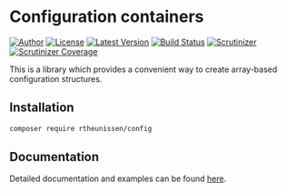 # Configuration containers

[![Author](http://img.shields.io/badge/author-@rudi_theunissen-blue.svg?style=flat-square)](https://twitter.com/rudi_theunissen)
[![License](https://img.shields.io/packagist/l/rtheunissen/config.svg?style=flat-square)](https://packagist.org/packages/rtheunissen/config)
[![Latest Version](https://img.shields.io/packagist/v/rtheunissen/config.svg?style=flat-square)](https://packagist.org/packages/rtheunissen/config)
[![Build Status](https://img.shields.io/travis/rtheunissen/config.svg?style=flat-square&branch=master)](https://travis-ci.org/rtheunissen/config)
[![Scrutinizer](https://img.shields.io/scrutinizer/g/rtheunissen/config.svg?style=flat-square)](https://scrutinizer-ci.com/g/rtheunissen/config/)
[![Scrutinizer Coverage](https://img.shields.io/scrutinizer/coverage/g/rtheunissen/config.svg?style=flat-square)](https://scrutinizer-ci.com/g/rtheunissen/config/)

This is a library which provides a convenient way to create array-based configuration structures.

## Installation

```sh
composer require rtheunissen/config
```

## Documentation

Detailed documentation and examples can be found [here](http://rtheunissen.github.io/config/).
